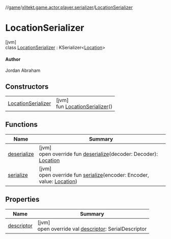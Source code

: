 //[game](../../../index.md)/[xlitekt.game.actor.player.serializer](../index.md)/[LocationSerializer](index.md)

# LocationSerializer

[jvm]\
class [LocationSerializer](index.md) : KSerializer&lt;[Location](../../xlitekt.game.world.map/-location/index.md)&gt; 

#### Author

Jordan Abraham

## Constructors

| | |
|---|---|
| [LocationSerializer](-location-serializer.md) | [jvm]<br>fun [LocationSerializer](-location-serializer.md)() |

## Functions

| Name | Summary |
|---|---|
| [deserialize](deserialize.md) | [jvm]<br>open override fun [deserialize](deserialize.md)(decoder: Decoder): [Location](../../xlitekt.game.world.map/-location/index.md) |
| [serialize](serialize.md) | [jvm]<br>open override fun [serialize](serialize.md)(encoder: Encoder, value: [Location](../../xlitekt.game.world.map/-location/index.md)) |

## Properties

| Name | Summary |
|---|---|
| [descriptor](descriptor.md) | [jvm]<br>open override val [descriptor](descriptor.md): SerialDescriptor |
